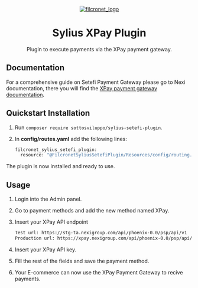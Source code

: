 <p align="center">
    <a href="https://sylius.com" target="_blank">
        <img src="https://www.filcronet.it/theme/filcronet/img/filcronet-logo.svg"  alt="filcronet_logo"/>
    </a>
</p>

<h1 align="center">Sylius XPay Plugin</h1>

<p align="center">Plugin to execute payments via the XPay payment gateway.</p>

## Documentation

For a comprehensive guide on Setefi Payment Gateway please go to Nexi documentation,
there you will find the <a href="https://developer.nexigroup.com/en/servizio-ecommerce/">XPay payment gateway documentation</a>.

## Quickstart Installation

1. Run `composer require sottosviluppo/sylius-setefi-plugin`.

2. In <b>config/routes.yaml</b> add the following lines:

    ```bash
    filcronet_sylius_setefi_plugin:
      resource: "@FilcronetSyliusSetefiPlugin/Resources/config/routing.yaml"
    ```

The plugin is now installed and ready to use.

## Usage

1. Login into the Admin panel.
2. Go to payment methods and add the new method named XPay.
3. Insert your XPay API endpoint

    ```bash
    Test url: https://stg-ta.nexigroup.com/api/phoenix-0.0/psp/api/v1
    Production url: https://xpay.nexigroup.com/api/phoenix-0.0/psp/api/v1
    ```
    
4. Insert your XPay API key.
5. Fill the rest of the fields and save the payment method.
6. Your E-commerce can now use the XPay Payment Gateway to recive payments.
